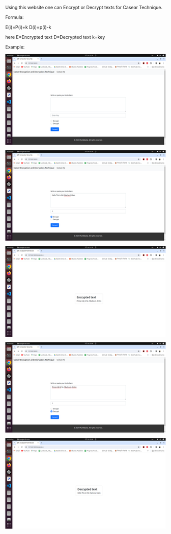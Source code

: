 Using this website one can Encrypt or Decrypt texts for Casear Technique.

Formula:
  
  E(i)=P(i)+k
  D(i)=p(i)-k

  here E=Encrypted text
       D=Decrypted text
       k=key

Example:

![1](<Screenshot/Screenshot from 2024-03-16 01-59-17.png>) 


![2](<Screenshot/Screenshot from 2024-03-16 01-59-50.png>) 


![3](<Screenshot/Screenshot from 2024-03-16 01-59-59.png>) 


![4](<Screenshot/Screenshot from 2024-03-16 02-00-17.png>) 


![5](<Screenshot/Screenshot from 2024-03-16 02-00-33.png>)